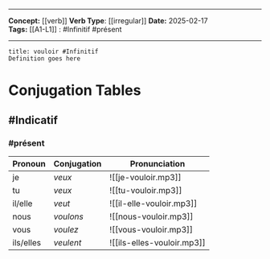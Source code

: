 
---

**Concept:** [[verb]]
**Verb Type**: [[irregular]]
**Date:** 2025-02-17  
**Tags:** 
	[[A1-L1]] : #Infinitif #présent 

---

```ad-summary
title: vouloir #Infinitif
Definition goes here
```

# Conjugation Tables

## #Indicatif

### #présent

| Pronoun   | Conjugation | Pronunciation |
| --------- | ----------- | ------------- |
| je | *veux* | ![[je-vouloir.mp3]] |
| tu | *veux* | ![[tu-vouloir.mp3]] |
| il/elle | *veut* | ![[il-elle-vouloir.mp3]] |
| nous | *voulons* | ![[nous-vouloir.mp3]] |
| vous | *voulez* | ![[vous-vouloir.mp3]] |
| ils/elles | *veulent* | ![[ils-elles-vouloir.mp3]] |
